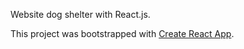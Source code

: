 Website dog shelter with React.js.

This project was bootstrapped with [Create React App](https://github.com/facebook/create-react-app).